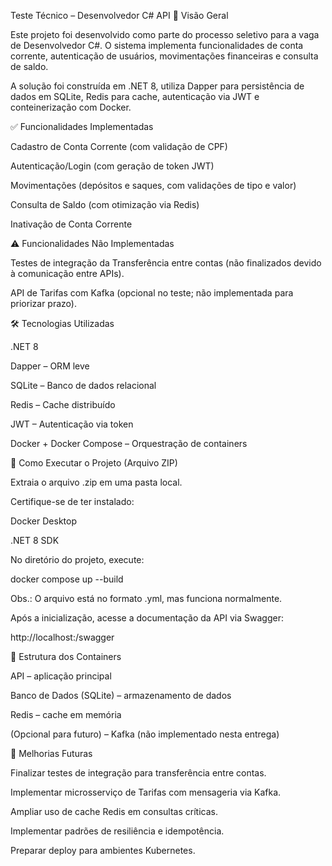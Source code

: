 Teste Técnico – Desenvolvedor C# API
📌 Visão Geral

Este projeto foi desenvolvido como parte do processo seletivo para a vaga de Desenvolvedor C#.
O sistema implementa funcionalidades de conta corrente, autenticação de usuários, movimentações financeiras e consulta de saldo.

A solução foi construída em .NET 8, utiliza Dapper para persistência de dados em SQLite, Redis para cache, autenticação via JWT e conteinerização com Docker.

✅ Funcionalidades Implementadas

Cadastro de Conta Corrente (com validação de CPF)

Autenticação/Login (com geração de token JWT)

Movimentações (depósitos e saques, com validações de tipo e valor)

Consulta de Saldo (com otimização via Redis)

Inativação de Conta Corrente

⚠️ Funcionalidades Não Implementadas

Testes de integração da Transferência entre contas (não finalizados devido à comunicação entre APIs).

API de Tarifas com Kafka (opcional no teste; não implementada para priorizar prazo).

🛠️ Tecnologias Utilizadas

.NET 8

Dapper – ORM leve

SQLite – Banco de dados relacional

Redis – Cache distribuído

JWT – Autenticação via token

Docker + Docker Compose – Orquestração de containers

🚀 Como Executar o Projeto (Arquivo ZIP)

Extraia o arquivo .zip em uma pasta local.

Certifique-se de ter instalado:

Docker Desktop

.NET 8 SDK

No diretório do projeto, execute:

docker compose up --build


Obs.: O arquivo está no formato .yml, mas funciona normalmente.

Após a inicialização, acesse a documentação da API via Swagger:

http://localhost:<porta>/swagger

📂 Estrutura dos Containers

API – aplicação principal

Banco de Dados (SQLite) – armazenamento de dados

Redis – cache em memória

(Opcional para futuro) – Kafka (não implementado nesta entrega)

🔮 Melhorias Futuras

Finalizar testes de integração para transferência entre contas.

Implementar microsserviço de Tarifas com mensageria via Kafka.

Ampliar uso de cache Redis em consultas críticas.

Implementar padrões de resiliência e idempotência.

Preparar deploy para ambientes Kubernetes.